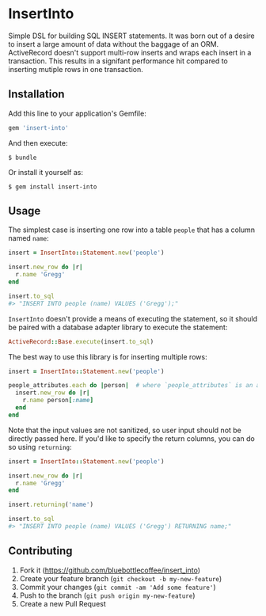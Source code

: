 # InsertInto

Simple DSL for building SQL INSERT statements.  It was born out of a desire to
insert a large amount of data without the baggage of an ORM.  ActiveRecord
doesn't support multi-row inserts and wraps each insert in a transaction.  This
results in a signifant performance hit compared to inserting mutiple rows in
one transaction.

## Installation

Add this line to your application's Gemfile:

```ruby
gem 'insert-into'
```

And then execute:

    $ bundle

Or install it yourself as:

    $ gem install insert-into

## Usage

The simplest case is inserting one row into a table `people` that has a column
named `name`:

```ruby
insert = InsertInto::Statement.new('people')

insert.new_row do |r|
  r.name 'Gregg'
end

insert.to_sql
#> "INSERT INTO people (name) VALUES ('Gregg');"
```

`InsertInto` doesn't provide a means of executing the statement, so it should
be paired with a database adapter library to execute the statement:

```ruby
ActiveRecord::Base.execute(insert.to_sql)
```

The best way to use this library is for inserting multiple rows:

```ruby
insert = InsertInto::Statement.new('people')

people_attributes.each do |person|  # where `people_attributes` is an array of attribute hashes
  insert.new_row do |r|
    r.name person[:name]
  end
end
```

Note that the input values are not sanitized, so user input should not be
directly passed here.  If you'd like to specify the return columns, you can do so
using `returning`:

```ruby
insert = InsertInto::Statement.new('people')

insert.new_row do |r|
  r.name 'Gregg'
end

insert.returning('name')

insert.to_sql
#> "INSERT INTO people (name) VALUES ('Gregg') RETURNING name;"
```

## Contributing

1. Fork it (https://github.com/bluebottlecoffee/insert_into)
2. Create your feature branch (`git checkout -b my-new-feature`)
3. Commit your changes (`git commit -am 'Add some feature'`)
4. Push to the branch (`git push origin my-new-feature`)
5. Create a new Pull Request
